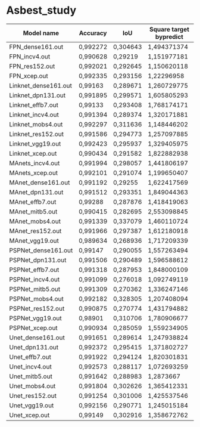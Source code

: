 # Asbest_study
Model name           |	Accuracy  |	IoU        |	Square target bypredict |
---------------------|------------|------------|----------------------------|
FPN_dense161.out     |	0,992272	| 0,304643	| 1,494371374 |
FPN_incv4.out        |	0,990628	| 0,29219	| 1,151977181 |
FPN_res152.out       |	0,992021	| 0,292645	| 1,150620118 |
FPN_xcep.out         |	0,992335	| 0,293156	| 1,22296958 |
Linknet_dense161.out |	0,99163	| 0,289671	| 1,260729775 |
Linknet_dpn131.out   |	0,991895	| 0,299571	| 1,605805293 |
Linknet_effb7.out    |	0,99133	| 0,293408	| 1,768174171 |
Linknet_incv4.out    |	0,991394	| 0,289374	| 1,320171881 |
Linknet_mobs4.out    |	0,992297	| 0,311636	| 1,148446202 |
Linknet_res152.out   |	0,991586	| 0,294773	| 1,257097885 |
Linknet_vgg19.out    |	0,992423	| 0,295937	| 1,329405975 |
Linknet_xcep.out     |	0,990434	| 0,291582	| 1,822882938 |
MAnets_incv4.out     |	0,991994	| 0,298057	| 1,441806197 |
MAnets_xcep.out      |	0,992101	| 0,291074	| 1,199650407 |
MAnet_dense161.out   |	0,991192	| 0,29255	| 1,622417569 |
MAnet_dpn131.out     |	0,991512	| 0,293351	| 1,849044363 |
MAnet_effb7.out      |	0,99288	| 0,287876	| 1,418419063 |
MAnet_mitb5.out      |	0,990415	| 0,282695	| 2,553098845 |
MAnet_mobs4.out      |	0,991339	| 0,337079	| 1,460110724 |
MAnet_res152.out     |	0,991966	| 0,297387	| 1,612180918 |
MAnet_vgg19.out      |	0,989634	| 0,268936	| 1,717209339 |
PSPNet_dense161.out  |	0,99147	| 0,290055	| 1,557263494 |
PSPNet_dpn131.out    |	0,991506	| 0,290489	| 1,596588612 |
PSPNet_effb7.out     |	0,991318	| 0,287953	| 1,848000109 |
PSPNet_incv4.out     |	0,991099	| 0,276018	| 1,092749119 |
PSPNet_mitb5.out     |	0,991309	| 0,270362	| 1,336247146 |
PSPNet_mobs4.out     |	0,992182	| 0,328305	| 1,207408094 |
PSPNet_res152.out    |	0,990875	| 0,270774	| 1,431794882 |
PSPNet_vgg19.out     |	0,98901	| 0,310706	| 1,780906677 |
PSPNet_xcep.out      |	0,990934	| 0,285059	| 1,559234905 |
Unet_dense161.out    |	0,991651	| 0,289614	| 1,247938824 |
Unet_dpn131.out      |	0,992372	| 0,295415	| 1,371802727 |
Unet_effb7.out       |	0,991922	| 0,294124	| 1,820301831 |
Unet_incv4.out       |	0,992573	| 0,288117	| 1,072693259 |
Unet_mitb5.out       |	0,991642	| 0,288983	| 1,2873667 |
Unet_mobs4.out       |	0,991804	| 0,302626	| 1,365412331 |
Unet_res152.out      |	0,991254	| 0,301006	| 1,425537546 |
Unet_vgg19.out       |	0,992156	| 0,290771	| 1,245015184 |
Unet_xcep.out        |	0,99149	| 0,302916	| 1,358672762 |
